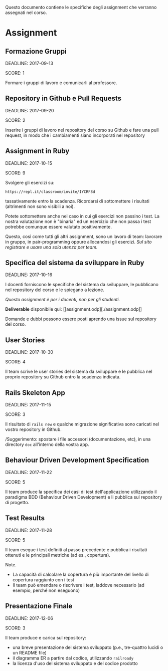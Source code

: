 Questo documento contiene le specifiche degli assignment che verranno
assegnati nel corso.

# Assignment

## Formazione Gruppi

DEADLINE: 2017-09-13

SCORE: 1

Formare i gruppi di lavoro e comunicarli al professore.


## Repository in Github e Pull Requests

DEADLINE: 2017-09-20

SCORE: 2

Inserire i gruppi di lavoro nel repository del corso su Github e
fare una pull request, in modo che i cambiamenti siano incorporati
nel repository
  
## Assignment in Ruby

DEADLINE: 2017-10-15

SCORE: 9

Svolgere gli esercizi su: 

```
https://repl.it/classroom/invite/IYCRF8d
```

tassativamente entro la scadenza.  Ricordarsi di sottomettere i
risultati (altrimenti non sono visibili a noi).

Potete sottomettere anche nel caso in cui gli esercizi non passino i
test. La nostra valutazione non è "binaria" ed un esercizio
che non passa i test potrebbe comunque essere valutato positivamente.

Questo, così come tutti gli altri assignment, sono un lavoro di
team: lavorare in gruppo, in pair-programming oppure allocandosi gli
esercizi.  *Sul sito registrare e usare una sola utenza per team.*


## Specifica del sistema da sviluppare in Ruby

DEADLINE: 2017-10-16

I docenti forniscono le specifiche del sistema da
sviluppare, le pubblicano nel repository del corso e le 
spiegano a lezione.

*Questo assignment è per i docenti, non per gli studenti.*

**Deliverable** disponibile qui: [[assignment.odp][./assignment.odp]]

Domande e dubbi possono essere posti aprendo una issue sul
repository del corso.

## User Stories

DEADLINE: 2017-10-30

SCORE: 4

Il team scrive le user stories del sistema da sviluppare e le
pubblica nel proprio repository su Github entro la scadenza
indicata.

## Rails Skeleton App

DEADLINE: 2017-11-15

SCORE: 3

Il risultato di `rails new` e qualche migrazione significativa
sono caricati nel vostro repository in Github.

/Suggerimento: spostare i file accessori (documentazione, etc),
in una directory `doc` all'interno della vostra app.

## Behaviour Driven Development Specification

DEADLINE: 2017-11-22

SCORE: 5

Il team produce la specifica dei casi di test dell'applicazione
utilizzando il paradigma BDD (Behaviour Driven Development) e li
pubblica sul repository di progetto.


## Test Results

DEADLINE: 2017-11-28

SCORE: 5

Il team esegue i test definiti al passo precedente e pubblica i
risultati ottenuti e le principali metriche (ad es., copertura).

Note.

- La capacità di calcolare la copertura è più importante del livello
  di copertura raggiunto con i test
- Il team può emendare o riscrivere i test, laddove necessario (ad
  esempio, perché non eseguono)


## Presentazione Finale

DEADLINE: 2017-12-06

SCORE: 3

Il team produce e carica sul repository:

- una breve presentazione del sistema sviluppato (p.e., tre-quattro
  lucidi o un README file)
- il diagramma ER a partire dal codice, utilizzando `railroady`
- la licenza d'uso del sistema sviluppato e del codice prodotto
